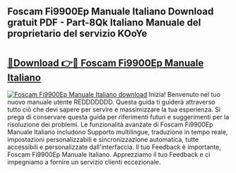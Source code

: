 ## Foscam Fi9900Ep Manuale Italiano Download gratuit PDF - Part-8Qk Italiano Manuale del proprietario del servizio KOoYe

# <h2><a href="http://dfgrgp.blite.top/?on=Foscam+Fi9900Ep+Manuale+Italiano">🔗Download 👉🔴 Foscam Fi9900Ep Manuale Italiano</a></h2>

[![Foscam Fi9900Ep Manuale Italiano download](https://i.imgur.com/lujVjoI.png)](http://dfgrgp.blite.top/?on=Foscam+Fi9900Ep+Manuale+Italiano)
Inizia! Benvenuto nel tuo nuovo manuale utente REDDDDDDD. Questa guida ti guiderà attraverso tutto ciò che devi sapere per servire e massimizzare la tua esperienza. Si prega di conservare questa guida per riferimenti futuri e suggerimenti per la risoluzione dei problemi. Le funzionalità avanzate di Foscam Fi9900Ep Manuale Italiano includono Supporto multilingue, traduzione in tempo reale, impostazioni personalizzabili e sincronizzazione automatica, tutte accessibili e personalizzate dall'interfaccia. Il tuo Feedback è importante, Foscam Fi9900Ep Manuale Italiano. Apprezziamo il tuo Feedback e ci impegniamo a fornire un servizio clienti eccezionale.

